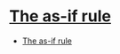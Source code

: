 # [The as-if rule](https://en.cppreference.com/w/cpp/language/as_if)

- [The as-if rule](#the-as-if-rule)
